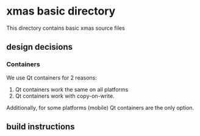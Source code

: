 # xmas basic directory

This directory contains basic xmas source files

## design decisions

### Containers

We use Qt containers for 2 reasons:

1. Qt containers work the same on all platforms
2. Qt containers work with copy-on-write. 

Additionally, for some platforms (mobile) Qt containers
are the only option.

## build instructions


